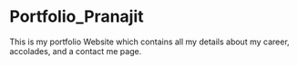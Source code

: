 # Portfolio_Pranajit
This is my portfolio Website which contains all my details about my career, accolades, and a contact me page. 

